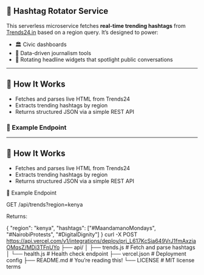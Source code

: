 ## 📡 Hashtag Rotator Service

This serverless microservice fetches **real-time trending hashtags** from [Trends24.in](https://trends24.in) based on a region query. It’s designed to power:

- 🏛️ Civic dashboards  
- 📰 Data-driven journalism tools  
- 🎯 Rotating headline widgets that spotlight public conversations  

---

## 🔧 How It Works

- Fetches and parses live HTML from Trends24  
- Extracts trending hashtags by region  
- Returns structured JSON via a simple REST API

### 🧪 Example Endpoint


---

## 🔧 How It Works

- Fetches and parses live HTML from Trends24
- Extracts trending hashtags by region
- Returns structured JSON via a simple REST API


🧪 Example Endpoint

GET /api/trends?region=kenya 

Returns:

{ "region": "kenya", "hashtags": ["#MaandamanoMondays", "#NairobiProtests", "#DigitalDignity"] } 
curl -X POST https://api.vercel.com/v1/integrations/deploy/prj_L617KcSia649VrJ1fmAxziaOMqsZ/MDi3TFnUYo
├── api/
│   ├── trends.js       # Fetch and parse hashtags
│   └── health.js       # Health check endpoint
├── vercel.json         # Deployment config
├── README.md           # You’re reading this!
└── LICENSE             # MIT license terms
